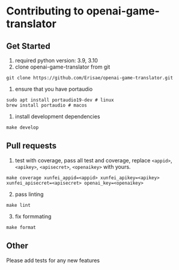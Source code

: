 # Contributing to openai-game-translator

## Get Started
1. required python version: 3.9, 3.10
2. clone openai-game-translator from git
```shell
git clone https://github.com/Erisae/openai-game-translator.git
```
1. ensure that you have portaudio
```shell
sudo apt install portaudio19-dev # linux
brew install portaudio # macos
```
1. install development dependencies
```shell
make develop
```

## Pull requests
1. test with coverage, pass all test and coverage, replace `<appid>`, `<apikey>`, `<apisecret>`, `<openaikey>` with yours.
```shell
make coverage xunfei_appid=<appid> xunfei_apikey=<apikey> xunfei_apisecret=<apisecret> openai_key=<openaikey>
```

2. pass linting
```shell
make lint
```
3. fix formmating
```shell
make format
```

## Other
Please add tests for any new features



